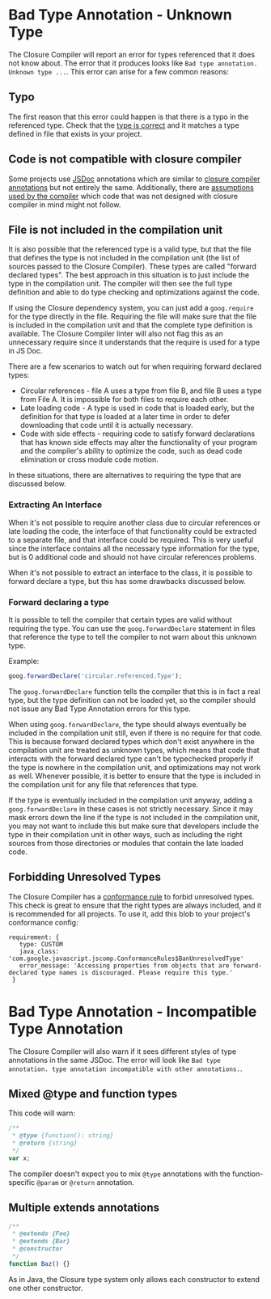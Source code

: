 # Bad Type Annotation - Unknown Type

The Closure Compiler will report an error for types referenced that it does not know about. The error that it produces looks like `Bad type annotation. Unknown type ...`. This error can arise for a few common reasons:

## Typo

The first reason that this error could happen is that there is a typo in the referenced type. Check that the [type is correct](https://github.com/google/closure-compiler/wiki/Types-in-the-Closure-Type-System) and it matches a type defined in file that exists in your project.

## Code is not compatible with closure compiler

Some projects use [JSDoc](http://usejsdoc.org/tags-type.html) annotations which are similar to [closure compiler annotations](https://github.com/google/closure-compiler/wiki/Annotating-JavaScript-for-the-Closure-Compiler) but not entirely the same.  Additionally, there are [assumptions used by the compiler](https://github.com/google/closure-compiler/wiki/Compiler-Assumptions) which code that was not designed with closure compiler in mind might not follow.

## File is not included in the compilation unit

It is also possible that the referenced type is a valid type, but that the file that defines the type is not included in the compilation unit (the list of sources passed to the Closure Compiler). These types are called "forward declared types". The best approach in this situation is to just include the type in the compilation unit. The compiler will then see the full type definition and able to do type checking and optimizations against the code.

If using the Closure dependency system, you can just add a `goog.require` for the type directly in the file. Requiring the file will make sure that the file is included in the compilation unit and that the complete type definition is available. The Closure Compiler linter will also not flag this as an unnecessary require since it understands that the require is used for a type in JS Doc.

There are a few scenarios to watch out for when requiring forward declared types:
*  Circular references - file A uses a type from file B, and file B uses a type from File A. It is impossible for both files to require each other.
*  Late loading code - A type is used in code that is loaded early, but the definition for that type is loaded at a later time in order to defer downloading that code until it is actually necessary.
*  Code with side effects - requiring code to satisfy forward declarations that has known side effects may alter the functionality of your program and the compiler's ability to optimize the code, such as dead code elimination or cross module code motion.

In these situations, there are alternatives to requiring the type that are discussed below.

### Extracting An Interface

When it's not possible to require another class due to circular references or late loading the code, the interface of that functionality could be extracted to a separate file, and that interface could be required. This is very useful since the interface contains all the necessary type information for the type, but is 0 additional code and should not have circular references problems.

When it's not possible to extract an interface to the class, it is possible to forward declare a type, but this has some drawbacks discussed below.

### Forward declaring a type

It is possible to tell the compiler that certain types are valid without requiring the type. You can use the `goog.forwardDeclare` statement in files that reference the type to tell the compiler to not warn about this unknown type.

Example:

```javascript
goog.forwardDeclare('circular.referenced.Type');
```

The `goog.forwardDeclare` function tells the compiler that this is in fact a real type, but the type definition can not be loaded yet, so the compiler should not issue any Bad Type Annotation errors for this type.

When using `goog.forwardDeclare`, the type should always eventually be included in the compilation unit still, even if there is no require for that code. This is because forward declared types which don't exist anywhere in the compilation unit are treated as unknown types, which means that code that interacts with the forward declared type can't be typechecked properly if the type is nowhere in the compilation unit, and optimizations may not work as well. Whenever possible, it is better to ensure that the type is included in the compilation unit for any file that references that type.

If the type is eventually included in the compilation unit anyway, adding a `goog.forwardDeclare` in these cases is not strictly necessary. Since it may mask errors down the line if the type is not included in the compilation unit, you may not want to include this but make sure that developers include the type in their compilation unit in other ways, such as including the right sources from those directories or modules that contain the late loaded code.

## Forbidding Unresolved Types

The Closure Compiler has a [conformance rule](https://github.com/google/closure-compiler/wiki/JS-Conformance-Framework) to forbid unresolved types. This check is great to ensure that the right types are always included, and it is recommended for all projects. To use it, add this blob to your project's conformance config:

```
requirement: {
   type: CUSTOM
   java_class: 'com.google.javascript.jscomp.ConformanceRules$BanUnresolvedType'
   error_message: 'Accessing properties from objects that are forward-declared type names is discouraged. Please require this type.'
 }
 ```

# Bad Type Annotation - Incompatible Type Annotation

The Closure Compiler will also warn if it sees different styles of type annotations in the same JSDoc. The error will look like `Bad type annotation. type annotation incompatible with other annotations.`.

## Mixed @type and function types

This code will warn:
``` javascript
/**
 * @type {function(): string}
 * @return {string}
 */
var x;
```
The compiler doesn't expect you to mix `@type` annotations with the function-specific `@param` or `@return` annotation.

## Multiple extends annotations
``` javascript
/**
 * @extends {Foo}
 * @extends {Bar}
 * @constructor
 */
function Baz() {}
```
As in Java, the Closure type system only allows each constructor to extend one other constructor.